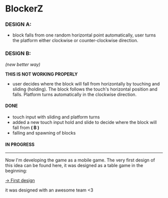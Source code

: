 # BlockerZ

### DESIGN A:
* block falls from one random horizontal point automatically, user turns the platform either clockwise or counter-clockwise direction.

### DESIGN B: 
_(new better way)_

__THIS IS NOT WORKING PROPERLY__
* user decides where the block will fall from horizontally by touching and sliding (holding). The block follows the touch's horizontal position and falls. Platform turns automatically in the clockwise direction.

#### DONE
* touch input with sliding and platform turns
* added a new touch input hold and slide to decide where the block will fall from **( B )**
* falling and spawning of blocks
#### IN PROGRESS 
-----

Now I'm developing the game as a mobile game. The very first design of this idea can be found here, it was designed as a table game in the beginning: 

[-> First design](https://github.com/selindoga/BlockerZ/files/7635458/BLOCKERZ.RULES.pdf)

it was designed with an awesome team <3
